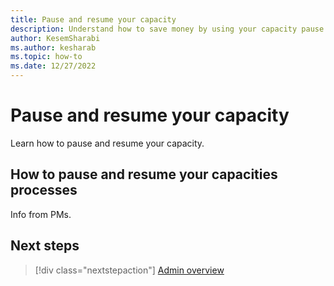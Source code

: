 ```yaml
---
title: Pause and resume your capacity
description: Understand how to save money by using your capacity pause and resume feature.
author: KesemSharabi
ms.author: kesharab
ms.topic: how-to
ms.date: 12/27/2022
---
```


# Pause and resume your capacity

Learn how to pause and resume your capacity.

## How to pause and resume your capacities processes

Info from PMs.

## Next steps

>[!div class="nextstepaction"]
>[Admin overview](admin-overview.md)
